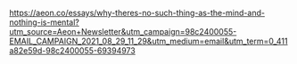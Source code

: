 https://aeon.co/essays/why-theres-no-such-thing-as-the-mind-and-nothing-is-mental?utm_source=Aeon+Newsletter&utm_campaign=98c2400055-EMAIL_CAMPAIGN_2021_08_29_11_29&utm_medium=email&utm_term=0_411a82e59d-98c2400055-69394973